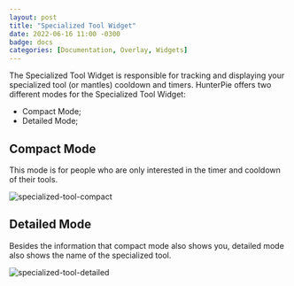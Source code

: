 ```yaml
---
layout: post
title: "Specialized Tool Widget"
date: 2022-06-16 11:00 -0300
badge: docs
categories: [Documentation, Overlay, Widgets]
---
```

The Specialized Tool Widget is responsible for tracking and displaying your specialized tool (or mantles) cooldown and timers. HunterPie offers two different modes for the Specialized Tool Widget:

- Compact Mode;
- Detailed Mode;

## Compact Mode

This mode is for people who are only interested in the timer and cooldown of their tools.

![specialized-tool-compact](/Static/widgets/specialized-tool-compact.png)

## Detailed Mode

Besides the information that compact mode also shows you, detailed mode also shows the name of the specialized tool.

![specialized-tool-detailed](/Static/widgets/specialized-tool-detailed.png)